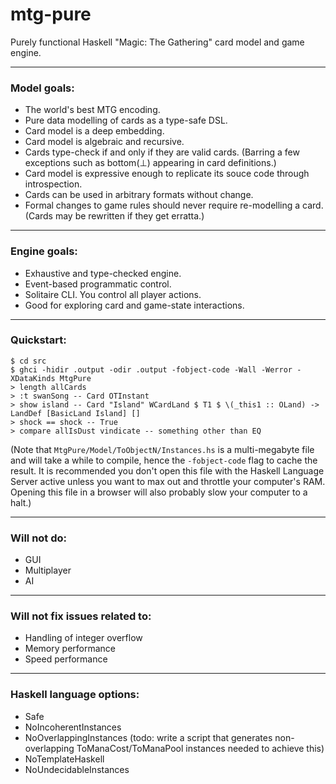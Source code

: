 # mtg-pure
Purely functional Haskell "Magic: The Gathering" card model and game engine.

---

### Model goals:
- The world's best MTG encoding.
- Pure data modelling of cards as a type-safe DSL.
- Card model is a deep embedding.
- Card model is algebraic and recursive.
- Cards type-check if and only if they are valid cards. (Barring a few exceptions such as bottom(⊥) appearing in card definitions.)
- Card model is expressive enough to replicate its souce code through introspection.
- Cards can be used in arbitrary formats without change.
- Formal changes to game rules should never require re-modelling a card. (Cards may be rewritten if they get erratta.)

---

### Engine goals:
- Exhaustive and type-checked engine.
- Event-based programmatic control.
- Solitaire CLI. You control all player actions.
- Good for exploring card and game-state interactions.

---

### Quickstart:
```
$ cd src
$ ghci -hidir .output -odir .output -fobject-code -Wall -Werror -XDataKinds MtgPure
> length allCards
> :t swanSong -- Card OTInstant
> show island -- Card "Island" WCardLand $ T1 $ \(_this1 :: OLand) -> LandDef [BasicLand Island] []
> shock == shock -- True
> compare allIsDust vindicate -- something other than EQ
```
(Note that `MtgPure/Model/ToObjectN/Instances.hs` is a multi-megabyte file and will take a while to compile, hence the `-fobject-code` flag to cache the result. It is recommended you don't open this file with the Haskell Language Server active unless you want to max out and throttle your computer's RAM. Opening this file in a browser will also probably slow your computer to a halt.)

---

### Will not do:
- GUI
- Multiplayer
- AI

---

### Will not fix issues related to:
- Handling of integer overflow
- Memory performance
- Speed performance

---

### Haskell language options:
- Safe
- NoIncoherentInstances
- NoOverlappingInstances (todo: write a script that generates non-overlapping ToManaCost/ToManaPool instances needed to achieve this)
- NoTemplateHaskell
- NoUndecidableInstances 
